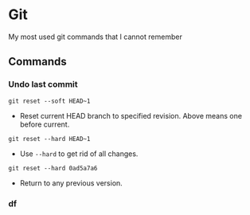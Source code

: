 # Git

My most used git commands that I cannot remember

## Commands

### Undo last commit

`git reset --soft HEAD~1`

* Reset current HEAD branch to specified revision. Above means one before current.

`git reset --hard HEAD~1`

* Use `--hard` to get rid of all changes.

`git reset --hard 0ad5a7a6`

* Return to any previous version.

### df
